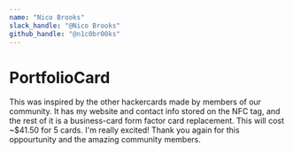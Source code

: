 ```yaml
---
name: "Nico Brooks"
slack_handle: "@Nico Brooks"
github_handle: "@n1c0br00ks"
---
```


# PortfolioCard

This was inspired by the other hackercards made by members of our community. It has my website and contact info stored on the NFC tag, and the rest of it is a business-card form factor card replacement. This will cost ~$41.50 for 5 cards. I'm really excited! Thank you again for this oppourtunity and the amazing community members.
